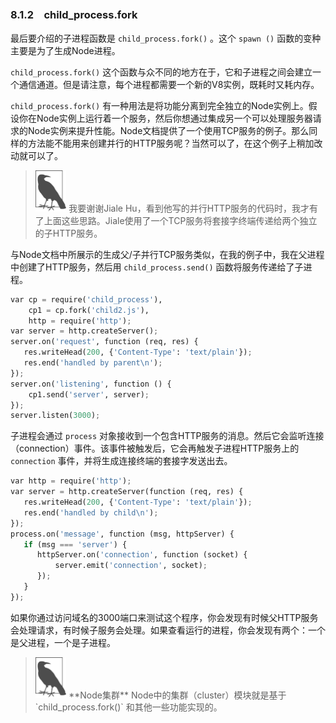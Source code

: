 

### 8.1.2　child_process.fork

最后要介绍的子进程函数是 `child_process.fork()` 。这个 `spawn ()` 函数的变种主要是为了生成Node进程。

`child_process.fork()` 这个函数与众不同的地方在于，它和子进程之间会建立一个通信通道。但是请注意，每个进程都需要一个新的V8实例，既耗时又耗内存。

`child_process.fork()` 有一种用法是将功能分离到完全独立的Node实例上。假设你在Node实例上运行着一个服务，然后你想通过集成另一个可以处理服务器请求的Node实例来提升性能。Node文档提供了一个使用TCP服务的例子。那么同样的方法能不能用来创建并行的HTTP服务呢？当然可以了，在这个例子上稍加改动就可以了。

> <img class="my_markdown" src="../images/88.png" style="zoom:50%;" />
> 我要谢谢Jiale Hu，看到他写的并行HTTP服务的代码时，我才有了上面这些思路。Jiale使用了一个TCP服务将套接字终端传递给两个独立的子HTTP服务。

与Node文档中所展示的生成父/子并行TCP服务类似，在我的例子中，我在父进程中创建了HTTP服务，然后用 `child_process.send()` 函数将服务传递给了子进程。

```python
var cp = require('child_process'),
    cp1 = cp.fork('child2.js'),
    http = require('http');
var server = http.createServer();
server.on('request', function (req, res) {
   res.writeHead(200, {'Content-Type': 'text/plain'});
   res.end('handled by parent\n');
}); 
server.on('listening', function () {
    cp1.send('server', server);
});
server.listen(3000);
```

子进程会通过 `process` 对象接收到一个包含HTTP服务的消息。然后它会监听连接（connection）事件。该事件被触发后，它会再触发子进程HTTP服务上的 `connection` 事件，并将生成连接终端的套接字发送出去。

```python
var http = require('http');
var server = http.createServer(function (req, res) {
   res.writeHead(200, {'Content-Type': 'text/plain'});
   res.end('handled by child\n');
}); 
process.on('message', function (msg, httpServer) {
   if (msg === 'server') {
      httpServer.on('connection', function (socket) {
          server.emit('connection', socket);
      });
   } 
});
```

如果你通过访问域名的3000端口来测试这个程序，你会发现有时候父HTTP服务会处理请求，有时候子服务会处理。如果查看运行的进程，你会发现有两个：一个是父进程，一个是子进程。

> <img class="my_markdown" src="../images/89.png" style="zoom:50%;" />
> **Node集群**
> Node中的集群（cluster）模块就是基于 `child_process.fork()` 和其他一些功能实现的。

